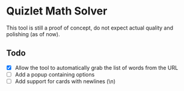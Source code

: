 # Quizlet Math Solver
This tool is still a proof of concept, do not expect actual quality and polishing (as of now).

## Todo
* [X] Allow the tool to automatically grab the list of words from the URL
* [ ] Add a popup containing options
* [ ] Add support for cards with newlines (\n)